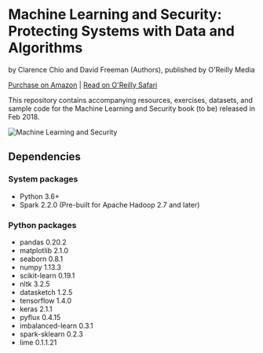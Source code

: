 # Machine Learning and Security: Protecting Systems with Data and Algorithms
by Clarence Chio and‎ David Freeman (Authors), published by O'Reilly Media

[Purchase on Amazon](https://www.amazon.com/Machine-Learning-Security-Protecting-Algorithms/dp/1491979909) | [Read on O'Reilly Safari](http://shop.oreilly.com/product/0636920065555.do)

This repository contains accompanying resources, exercises, datasets, and sample code for the Machine Learning and Security book (to be) released in Feb 2018.

![Machine Learning and Security](book-resources/mlsec-cover-oreilly.jpg?raw=true "mlsec-cover-oreilly")

## Dependencies

### System packages
* Python 3.6+
* Spark 2.2.0 (Pre-built for Apache Hadoop 2.7 and later)

### Python packages
* pandas 0.20.2
* matplotlib 2.1.0
* seaborn 0.8.1
* numpy 1.13.3
* scikit-learn 0.19.1
* nltk 3.2.5
* datasketch 1.2.5
* tensorflow 1.4.0
* keras 2.1.1
* pyflux 0.4.15
* imbalanced-learn 0.3.1
* spark-sklearn 0.2.3
* lime 0.1.1.21
